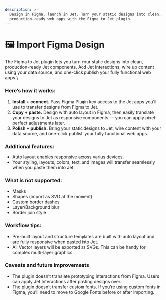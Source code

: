```yaml
---
description: >-
  Design in Figma, launch in Jet. Turn your static designs into clean,
  production-ready web apps with the Figma to Jet plugin.
---
```


# 🖼 Import Figma Design

The Figma to Jet plugin lets you turn your static designs into clean, production-ready Jet components. Add Jet Interactions, wire up content using your data source, and one-click publish your fully functional web apps.\


### **Here’s how it works:**

1. **Install + connect.** Pass Figma Plugin key access to the Jet apps you’ll use to transfer designs from Figma to Jet.
2. **Copy + paste.** Design with auto layout in Figma, then easily translate your designs to Jet as responsive components — you can apply pixel-perfect adjustments later.
3. **Polish + publish.** Bring your static designs to Jet, wire content with your data source, and one-click publish your fully functional web apps.

### **Additional features:**

* Auto layout enables responsive across varius devices.
* Your styling, layouts, colors, text, and images will transfer seamlessly when you paste them into Jet.

### What is not supported:

* Masks
* Shapes (import as SVG at the moment)
* Custom border dashes
* Layer/Background blur
* Border join style

### **Workflow tips:**

* Pre-built layout and structure templates are built with auto layout and are fully responsive when pasted into Jet.
* All Vector layers will be exported as SVGs. This can be handy for complex multi-layer graphics.

### **Caveats and future improvements**

* The plugin doesn’t translate prototyping interactions from Figma. Users can apply Jet Interactions after pasting designs over.
* The plugin doesn’t transfer custom fonts. If you’re using custom fonts in Figma, you’ll need to move to Google Fonts before or after importing.



###
